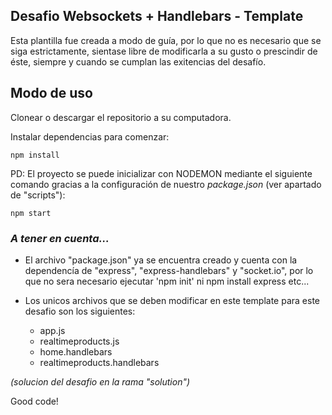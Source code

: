 ## Desafio Websockets + Handlebars - Template

Esta plantilla fue creada a modo de guía, por lo que no es necesario que se siga estrictamente, sientase libre de modificarla a su gusto o prescindir de éste, siempre y cuando se cumplan las exitencias del desafío.

## Modo de uso

Clonear o descargar el repositorio a su computadora.

Instalar dependencias para comenzar:

    npm install

PD: El proyecto se puede inicializar con NODEMON mediante el siguiente comando gracias a la configuración de nuestro _package.json_ (ver apartado de "scripts"):

    npm start

### _A tener en cuenta..._

- El archivo "package.json" ya se encuentra creado y cuenta con la dependencía de "express", "express-handlebars" y "socket.io", por lo que no sera necesario ejecutar 'npm init' ni npm install express etc...

- Los unicos archivos que se deben modificar en este template para este desafio son los siguientes:
  - app.js
  - realtimeproducts.js
  - home.handlebars
  - realtimeproducts.handlebars

_(solucion del desafio en la rama "solution")_

Good code!

